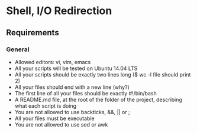 # Shell, I/O Redirection

## Requirements
### General

   - Allowed editors: vi, vim, emacs
   - All your scripts will be tested on Ubuntu 14.04 LTS
   - All your scripts should be exactly two lines long ($ wc -l file should print 2)
   - All your files should end with a new line (why?)
   - The first line of all your files should be exactly #!/bin/bash
   - A README.md file, at the root of the folder of the project, describing what each script is doing
   - You are not allowed to use backticks, &&, || or ;
   - All your files must be executable
   - You are not allowed to use sed or awk
